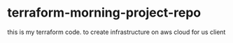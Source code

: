 # terraform-morning-project-repo
this is my terraform code. to create infrastructure on aws cloud for us client
